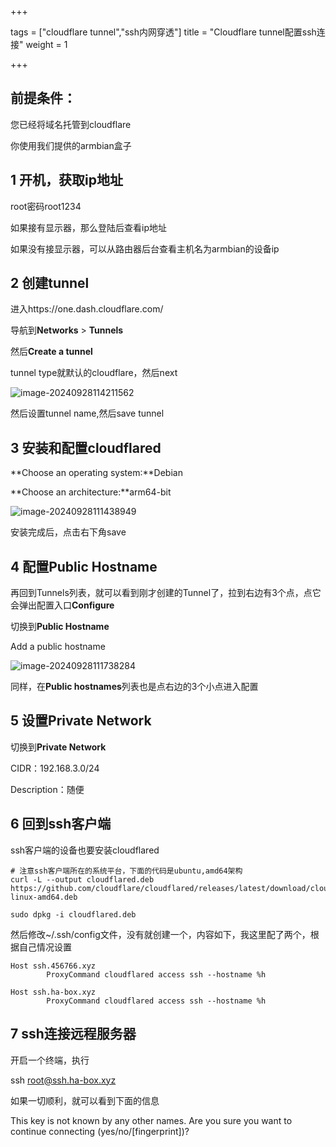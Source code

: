 +++

tags = ["cloudflare tunnel","ssh内网穿透"]
title = "Cloudflare tunnel配置ssh连接"
weight = 1

+++



## 前提条件：

您已经将域名托管到cloudflare

你使用我们提供的armbian盒子

## 1 开机，获取ip地址

root密码root1234

如果接有显示器，那么登陆后查看ip地址

如果没有接显示器，可以从路由器后台查看主机名为armbian的设备ip



## 2 创建tunnel

进入https://one.dash.cloudflare.com/

导航到**Networks** > **Tunnels**

然后**Create a tunnel**

tunnel type就默认的cloudflare，然后next

![image-20240928114211562](https://pic.456766.xyz/typora/image-20240928114211562.png)

然后设置tunnel name,然后save tunnel



## 3 安装和配置cloudflared

**Choose an operating system:**Debian

**Choose an architecture:**arm64-bit



![image-20240928111438949](https://pic.456766.xyz/typora/image-20240928111438949.png)

安装完成后，点击右下角save

## 4 配置Public Hostname

再回到Tunnels列表，就可以看到刚才创建的Tunnel了，拉到右边有3个点，点它会弹出配置入口**Configure**

切换到**Public Hostname**

Add a public hostname

![image-20240928111738284](https://pic.456766.xyz/typora/image-20240928111738284.png)

同样，在**Public hostnames**列表也是点右边的3个小点进入配置



## 5 设置Private Network

切换到**Private Network**

CIDR：192.168.3.0/24

Description：随便



## 6 回到ssh客户端

ssh客户端的设备也要安装cloudflared

```
# 注意ssh客户端所在的系统平台，下面的代码是ubuntu,amd64架构
curl -L --output cloudflared.deb https://github.com/cloudflare/cloudflared/releases/latest/download/cloudflared-linux-amd64.deb

sudo dpkg -i cloudflared.deb
```

然后修改~/.ssh/config文件，没有就创建一个，内容如下，我这里配了两个，根据自己情况设置

```
Host ssh.456766.xyz
        ProxyCommand cloudflared access ssh --hostname %h

Host ssh.ha-box.xyz
        ProxyCommand cloudflared access ssh --hostname %h
```



## 7 ssh连接远程服务器

开启一个终端，执行

 ssh root@ssh.ha-box.xyz

如果一切顺利，就可以看到下面的信息

This key is not known by any other names.
Are you sure you want to continue connecting (yes/no/[fingerprint])? 



